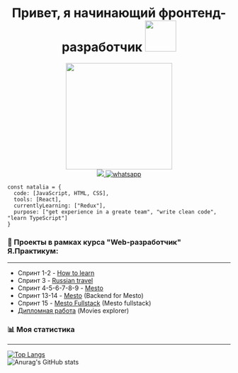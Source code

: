 <div align="center">
<h1>Привет, я начинающий фронтенд-разработчик <img src="https://media4.giphy.com/media/MeJgB3yMMwIaHmKD4z/giphy.gif?cid=ecf05e47ikasesu87h8f45t34ogg6y0xqw80sae1lc0zge0p&rid=giphy.gif&ct=g" width="70"></h1>  
</div>  

<div align="center">
<img src="https://media2.giphy.com/media/hpXdHPfFI5wTABdDx9/giphy.gif?cid=790b7611eb20229dcbb5609191742920118c93c053137df0&rid=giphy.gif&ct=g" width="240"> 
<div>  
<a href="http://t.me/+79065825690" target="_blank">
<img src="https://img.shields.io/badge/Telegram-2CA5E0?style=for-the-badge&logo=telegram&logoColor=white" />
</a>  

<a href="http://wa.me/+79065825690" target="_blank">
<img src="https://img.shields.io/badge/WhatsApp-25D366?style=for-the-badge&logo=whatsapp&logoColor=white" alt="whatsapp" />
</a>
</div> 

</div>  

```
const natalia = {
  code: [JavaScript, HTML, CSS],
  tools: [React],
  currentlyLearning: ["Redux"],
  purpose: ["get experience in a greate team", "write clean code", "learn TypeScript"]
}
```

### 📝 Проекты в рамках курса "Web-разработчик" Я.Практикум:
- - - - - - 

- Спринт 1-2 - [How to learn](https://github.com/NataSmit/how-to-learn)
- Спринт 3 - [Russian travel](https://github.com/NataSmit/russian-travel)
- Спринт 4-5-6-7-8-9 - [Mesto](https://github.com/NataSmit/mesto)
- Спринт 13-14 - [Mesto](https://github.com/NataSmit/express-mesto-gha) (Backend for Mesto)
- Спринт 15 - [Mesto Fullstack](https://github.com/NataSmit/react-mesto-api-full) (Mesto fullstack)
- [Дипломная работа](https://github.com/NataSmit/movies-explorer-frontend/tree/level-3) (Movies explorer)  

### :bar_chart: Моя статистика  
- - - - - - 
 
[![Top Langs](https://github-readme-stats.vercel.app/api/top-langs/?username=NataSmit&layout=compact&theme=swift)](https://github.com/anuraghazra/github-readme-stats)  
![Anurag's GitHub stats](https://github-readme-stats.vercel.app/api?username=NataSmit&show_icons=true&theme=swift&hide=stars,contribs)

<!--
**NataSmit/NataSmit** is a ✨ _special_ ✨ repository because its `README.md` (this file) appears on your GitHub profile.

Here are some ideas to get you started:

- 🔭 I’m currently working on ...
- 🌱 I’m currently learning ...
- 👯 I’m looking to collaborate on ...
- 🤔 I’m looking for help with ...
- 💬 Ask me about ...
- 📫 How to reach me: ...
- 😄 Pronouns: ...
- ⚡ Fun fact: ...
-->
